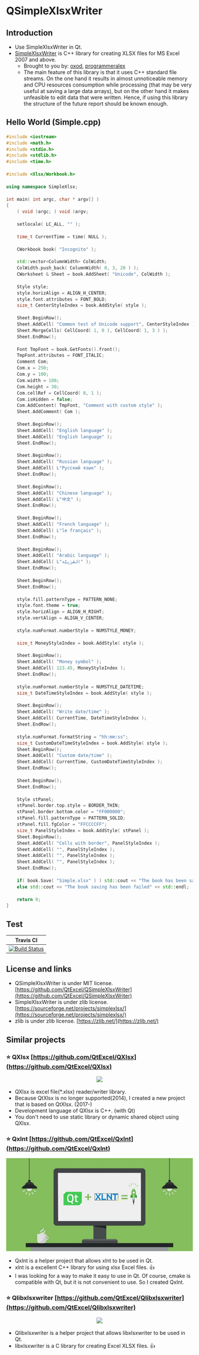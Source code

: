 # QSimpleXlsxWriter

## Introduction

- Use SimpleXlsxWriter in Qt. 
- [SimpleXlsxWriter](https://sourceforge.net/projects/simplexlsx/) is C++ library for creating XLSX files for MS Excel 2007 and above.
	- Brought to you by: [oxod](https://sourceforge.net/u/oxod/), [programmeralex](https://sourceforge.net/u/programmeralex/)
	- The main feature of this library is that it uses C++ standard file streams. On the one hand it results in almost unnoticeable memory and CPU resources consumption while processing (that may be very useful at saving a large data arrays), but on the other hand it makes unfeasible to edit data that were written. Hence, if using this library the structure of the future report should be known enough.

## Hello World (Simple.cpp)

```cpp
#include <iostream>
#include <math.h>
#include <stdio.h>
#include <stdlib.h>
#include <time.h>

#include <Xlsx/Workbook.h>

using namespace SimpleXlsx;

int main( int argc, char * argv[] )
{
    ( void )argc; ( void )argv;

    setlocale( LC_ALL, "" );

    time_t CurrentTime = time( NULL );

    CWorkbook book( "Incognito" );

    std::vector<ColumnWidth> ColWidth;
    ColWidth.push_back( ColumnWidth( 0, 3, 20 ) );
    CWorksheet & Sheet = book.AddSheet( "Unicode", ColWidth );

    Style style;
    style.horizAlign = ALIGN_H_CENTER;
    style.font.attributes = FONT_BOLD;
    size_t CenterStyleIndex = book.AddStyle( style );

    Sheet.BeginRow();
    Sheet.AddCell( "Common test of Unicode support", CenterStyleIndex );
    Sheet.MergeCells( CellCoord( 1, 0 ), CellCoord( 1, 3 ) );
    Sheet.EndRow();

    Font TmpFont = book.GetFonts().front();
    TmpFont.attributes = FONT_ITALIC;
    Comment Com;
    Com.x = 250;
    Com.y = 100;
    Com.width = 100;
    Com.height = 30;
    Com.cellRef = CellCoord( 8, 1 );
    Com.isHidden = false;
    Com.AddContent( TmpFont, "Comment with custom style" );
    Sheet.AddComment( Com );

    Sheet.BeginRow();
    Sheet.AddCell( "English language" );
    Sheet.AddCell( "English language" );
    Sheet.EndRow();

    Sheet.BeginRow();
    Sheet.AddCell( "Russian language" );
    Sheet.AddCell( L"Русский язык" );
    Sheet.EndRow();

    Sheet.BeginRow();
    Sheet.AddCell( "Chinese language" );
    Sheet.AddCell( L"中文" );
    Sheet.EndRow();

    Sheet.BeginRow();
    Sheet.AddCell( "French language" );
    Sheet.AddCell( L"le français" );
    Sheet.EndRow();

    Sheet.BeginRow();
    Sheet.AddCell( "Arabic language" );
    Sheet.AddCell( L"العَرَبِيَّة‎‎" );
    Sheet.EndRow();

    Sheet.BeginRow();
    Sheet.EndRow();

    style.fill.patternType = PATTERN_NONE;
    style.font.theme = true;
    style.horizAlign = ALIGN_H_RIGHT;
    style.vertAlign = ALIGN_V_CENTER;

    style.numFormat.numberStyle = NUMSTYLE_MONEY;

    size_t MoneyStyleIndex = book.AddStyle( style );

    Sheet.BeginRow();
    Sheet.AddCell( "Money symbol" );
    Sheet.AddCell( 123.45, MoneyStyleIndex );
    Sheet.EndRow();

    style.numFormat.numberStyle = NUMSTYLE_DATETIME;
    size_t DateTimeStyleIndex = book.AddStyle( style );

    Sheet.BeginRow();
    Sheet.AddCell( "Write date/time" );
    Sheet.AddCell( CurrentTime, DateTimeStyleIndex );
    Sheet.EndRow();

    style.numFormat.formatString = "hh:mm:ss";
    size_t CustomDateTimeStyleIndex = book.AddStyle( style );
    Sheet.BeginRow();
    Sheet.AddCell( "Custom date/time" );
    Sheet.AddCell( CurrentTime, CustomDateTimeStyleIndex );
    Sheet.EndRow();

    Sheet.BeginRow();
    Sheet.EndRow();

    Style stPanel;
    stPanel.border.top.style = BORDER_THIN;
    stPanel.border.bottom.color = "FF000000";
    stPanel.fill.patternType = PATTERN_SOLID;
    stPanel.fill.fgColor = "FFCCCCFF";
    size_t PanelStyleIndex = book.AddStyle( stPanel );
    Sheet.BeginRow();
    Sheet.AddCell( "Cells with border", PanelStyleIndex );
    Sheet.AddCell( "", PanelStyleIndex );
    Sheet.AddCell( "", PanelStyleIndex );
    Sheet.AddCell( "", PanelStyleIndex );
    Sheet.EndRow();

    if( book.Save( "Simple.xlsx" ) ) std::cout << "The book has been saved successfully" << std::endl;
    else std::cout << "The book saving has been failed" << std::endl;

    return 0;
}
```

## Test

| Travis CI |
| :-------: |
| [![Build Status](https://travis-ci.com/QtExcel/QSimpleXlsxWriter.svg?branch=master)](https://travis-ci.com/QtExcel/QSimpleXlsxWriter) |

## License and links
- QSimpleXlsxWriter is under MIT license. [https://github.com/QtExcel/QSimpleXlsxWriter](https://github.com/QtExcel/QSimpleXlsxWriter)
- SimpleXlsxWriter is under zlib license. [https://sourceforge.net/projects/simplexlsx/](https://sourceforge.net/projects/simplexlsx/)
- zlib is under zlib license. [https://zlib.net/](https://zlib.net/)

## Similar projects

### :star: <b>QXlsx</b> [https://github.com/QtExcel/QXlsx](https://github.com/QtExcel/QXlsx)

<p align="center"><img src="https://github.com/QtExcel/QXlsx/raw/master/markdown.data/QXlsx-Desktop.png"></p>

- QXlsx is excel file(*.xlsx) reader/writer library.
- Because QtXlsx is no longer supported(2014), I created a new project that is based on QtXlsx. (2017-)
- Development language of QXlsx is C++. (with Qt)
- You don't need to use static library or dynamic shared object using QXlsx.

### :star: <b>Qxlnt</b> [https://github.com/QtExcel/Qxlnt](https://github.com/QtExcel/Qxlnt)

<p align="center"><img src="https://github.com/QtExcel/Qxlnt/raw/master/markdown-data/Concept-QXlnt.jpg"></p>

- Qxlnt is a helper project that allows xlnt to be used in Qt.
- xlnt is a excellent C++ library for using xlsx Excel files. :+1:
- I was looking for a way to make it easy to use in Qt. Of course, cmake is compatible with Qt, but it is not convenient to use. So I created Qxlnt.

### :star: <b>Qlibxlsxwriter</b> [https://github.com/QtExcel/Qlibxlsxwriter](https://github.com/QtExcel/Qlibxlsxwriter)

<p align="center"><img src="https://github.com/QtExcel/Qlibxlsxwriter/raw/master/markdown.data/logo.png"></p>

- Qlibxlsxwriter is a helper project that allows libxlsxwriter to be used in Qt.
- libxlsxwriter is a C library for creating Excel XLSX files. :+1:
